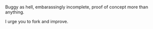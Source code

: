Buggy as hell, embarassingly incomplete, proof of concept more than anything.

I urge you to fork and improve.
